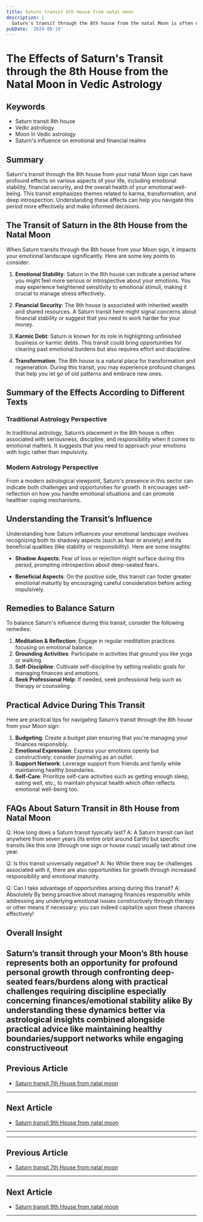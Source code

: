 ```yaml
---
title: Saturn transit 8th House from natal moon
description: |
  Saturn's transit through the 8th house from the natal Moon is often difficult, bringing about obstacles, financial losses, and health issues. The individual may face severe challenges, including possible legal issues and threats to well-being.
pubDate: '2024-09-19'
---
```


# The Effects of Saturn's Transit through the 8th House from the Natal Moon in Vedic Astrology

## Keywords

- Saturn transit 8th house
- Vedic astrology
- Moon in Vedic astrology
- Saturn's influence on emotional and financial realms

## Summary

Saturn's transit through the 8th house from your natal Moon sign can have profound effects on various aspects of your life, including emotional stability, financial security, and the overall health of your emotional well-being. This transit emphasizes themes related to karma, transformation, and deep introspection. Understanding these effects can help you navigate this period more effectively and make informed decisions.

## The Transit of Saturn in the 8th House from the Natal Moon

When Saturn transits through the 8th house from your Moon sign, it impacts your emotional landscape significantly. Here are some key points to consider:

1. **Emotional Stability**: Saturn in the 8th house can indicate a period where you might feel more serious or introspective about your emotions. You may experience heightened sensitivity to emotional stimuli, making it crucial to manage stress effectively.

2. **Financial Security**: The 8th house is associated with inherited wealth and shared resources. A Saturn transit here might signal concerns about financial stability or suggest that you need to work harder for your money.

3. **Karmic Debt**: Saturn is known for its role in highlighting unfinished business or karmic debts. This transit could bring opportunities for clearing past emotional burdens but also requires effort and discipline.

4. **Transformation**: The 8th house is a natural place for transformation and regeneration. During this transit, you may experience profound changes that help you let go of old patterns and embrace new ones.

## Summary of the Effects According to Different Texts

### Traditional Astrology Perspective

In traditional astrology, Saturn’s placement in the 8th house is often associated with seriousness, discipline, and responsibility when it comes to emotional matters. It suggests that you need to approach your emotions with logic rather than impulsivity.

### Modern Astrology Perspective

From a modern astrological viewpoint, Saturn's presence in this sector can indicate both challenges and opportunities for growth. It encourages self-reflection on how you handle emotional situations and can promote healthier coping mechanisms.

## Understanding the Transit’s Influence

Understanding how Saturn influences your emotional landscape involves recognizing both its shadowy aspects (such as fear or anxiety) and its beneficial qualities (like stability or responsibility). Here are some insights:

- **Shadow Aspects**: Fear of loss or rejection might surface during this period, prompting introspection about deep-seated fears.
  
- **Beneficial Aspects**: On the positive side, this transit can foster greater emotional maturity by encouraging careful consideration before acting impulsively.

## Remedies to Balance Saturn

To balance Saturn's influence during this transit, consider the following remedies:

1. **Meditation & Reflection**: Engage in regular meditation practices focusing on emotional balance.
2. **Grounding Activities**: Participate in activities that ground you like yoga or walking.
3. **Self-Discipline**: Cultivate self-discipline by setting realistic goals for managing finances and emotions.
4. **Seek Professional Help**: If needed, seek professional help such as therapy or counseling.

## Practical Advice During This Transit

Here are practical tips for navigating Saturn’s transit through the 8th house from your Moon sign:

1. **Budgeting**: Create a budget plan ensuring that you're managing your finances responsibly.
2. **Emotional Expression**: Express your emotions openly but constructively; consider journaling as an outlet.
3. **Support Network**: Leverage support from friends and family while maintaining healthy boundaries.
4. **Self-Care**: Prioritize self-care activities such as getting enough sleep, eating well, etc., to maintain physical health which often reflects emotional well-being too.

## FAQs About Saturn Transit in 8th House from Natal Moon

Q: How long does a Saturn transit typically last?
A: A Saturn transit can last anywhere from seven years (its entire orbit around Earth) but specific transits like this one (through one sign or house cusp) usually last about one year.

Q: Is this transit universally negative?
A: No While there may be challenges associated with it, there are also opportunities for growth through increased responsibility and emotional maturity.

Q: Can I take advantage of opportunities arising during this transit?
A: Absolutely By being proactive about managing finances responsibly while addressing any underlying emotional issues constructively through therapy or other means if necessary; you can indeed capitalize upon these chances effectively!

## Overall Insight

Saturn’s transit through your Moon’s 8th house represents both an opportunity for profound personal growth through confronting deep-seated fears/burdens along with practical challenges requiring discipline especially concerning finances/emotional stability alike By understanding these dynamics better via astrological insights combined alongside practical advice like maintaining healthy boundaries/support networks while engaging constructiveout
---

## Previous Article
- [Saturn transit 7th House from natal moon](200707_Saturn_transit_7th_House_from_natal_moon.md)

---

## Next Article
- [Saturn transit 9th House from natal moon](200709_Saturn_transit_9th_House_from_natal_moon.md)

---
---

## Previous Article
- [Saturn transit 7th House from natal moon](200707_Saturn_transit_7th_House_from_natal_moon.md)

---

## Next Article
- [Saturn transit 9th House from natal moon](200709_Saturn_transit_9th_House_from_natal_moon.md)

---
